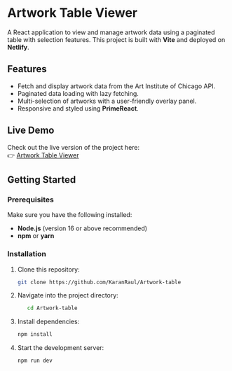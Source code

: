 # Artwork Table Viewer  

A React application to view and manage artwork data using a paginated table with selection features. This project is built with **Vite** and deployed on **Netlify**.  

## Features  
- Fetch and display artwork data from the Art Institute of Chicago API.  
- Paginated data loading with lazy fetching.  
- Multi-selection of artworks with a user-friendly overlay panel.  
- Responsive and styled using **PrimeReact**.  

## Live Demo  
Check out the live version of the project here:  
👉 [Artwork Table Viewer](https://glittering-torrone-f04ff9.netlify.app/)  

## Getting Started  

### Prerequisites  
Make sure you have the following installed:  
- **Node.js** (version 16 or above recommended)  
- **npm** or **yarn**  

### Installation  
1. Clone this repository:  
   ```bash  
   git clone https://github.com/KaranRaul/Artwork-table 
2. Navigate into the project directory:
   ```bash
      cd Artwork-table
3. Install dependencies:
   ```bash
   npm install
4. Start the development server:
   ```bash
   npm run dev